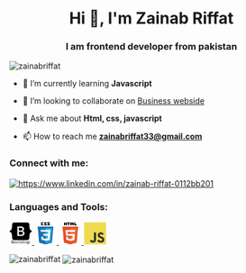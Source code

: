 
<h1 align="center">Hi 👋, I'm Zainab Riffat</h1>
<h3 align="center">I am frontend developer from pakistan</h3>

<p align="left"> <img src="https://komarev.com/ghpvc/?username=zainabriffat&label=Profile%20views&color=0e75b6&style=flat" alt="zainabriffat" /> </p>

- 🌱 I’m currently learning **Javascript**

- 👯 I’m looking to collaborate on [Business webside](https://github.com/zainabriffat/Business-website-)

- 💬 Ask me about **Html, css, javascript**

- 📫 How to reach me **zainabriffat33@gmail.com**

<h3 align="left">Connect with me:</h3>
<p align="left">
<a href="https://linkedin.com/in/https://www.linkedin.com/in/zainab-riffat-0112bb201" target="blank"><img align="center" src="https://raw.githubusercontent.com/rahuldkjain/github-profile-readme-generator/master/src/images/icons/Social/linked-in-alt.svg" alt="https://www.linkedin.com/in/zainab-riffat-0112bb201" height="30" width="40" /></a>
</p>

<h3 align="left">Languages and Tools:</h3>
<p align="left"> <a href="https://getbootstrap.com" target="_blank" rel="noreferrer"> <img src="https://raw.githubusercontent.com/devicons/devicon/master/icons/bootstrap/bootstrap-plain-wordmark.svg" alt="bootstrap" width="40" height="40"/> </a> <a href="https://www.w3schools.com/css/" target="_blank" rel="noreferrer"> <img src="https://raw.githubusercontent.com/devicons/devicon/master/icons/css3/css3-original-wordmark.svg" alt="css3" width="40" height="40"/> </a> <a href="https://www.w3.org/html/" target="_blank" rel="noreferrer"> <img src="https://raw.githubusercontent.com/devicons/devicon/master/icons/html5/html5-original-wordmark.svg" alt="html5" width="40" height="40"/> </a> <a href="https://developer.mozilla.org/en-US/docs/Web/JavaScript" target="_blank" rel="noreferrer"> <img src="https://raw.githubusercontent.com/devicons/devicon/master/icons/javascript/javascript-original.svg" alt="javascript" width="40" height="40"/> </a> </p>

<p><img align="left" src="https://github-readme-stats.vercel.app/api/top-langs?username=zainabriffat&show_icons=true&locale=en&layout=compact" alt="zainabriffat" /></p>

<p>&nbsp;<img align="center" src="https://github-readme-stats.vercel.app/api?username=zainabriffat&show_icons=true&locale=en" alt="zainabriffat" /></p>

